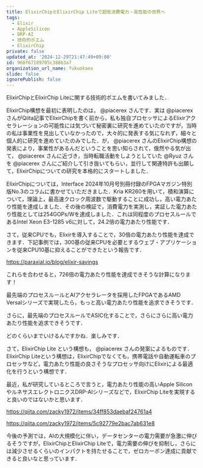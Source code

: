 ```yaml
---
title: ElixirChipとElixirChip Liteで超低消費電力・高性能の世界へ
tags:
  - Elixir
  - AppleSilicon
  - DRP-AI
  - 技術的ポエム
  - ElixirChip
private: false
updated_at: '2024-12-29T21:47:49+09:00'
id: 960f67189705c388b3a7
organization_url_name: fukuokaex
slide: false
ignorePublish: false
---
```

ElixirChipとElixirChip Liteに関する技術的ポエムを書いてみました．

ElixirChip構想を最初に表明したのは， @piacerex さんです．実は @piacerex さんがQiita記事でElixirChipを書く前から，私も独自プロセッサによるElixirアクセラレーションの可能性には気づいて秘密裏に研究を進めていたのですが，当時の私は事業性を見出していなかったので，大々的に発表する気になれず，細々と個人的に研究を進めていたのみでした．が， @piacerex さんのElixirChip構想の発表により，事業性があるんだということを思い知らされて，俄然やる気が出て， @piacerex さんに近づき，当時転職活動をしようとしていた @Ryuz さんを @piacerex さんにご紹介して引き抜いてもらい，並行して関連特許も出願して，ElixirChipについての研究を本格的にスタートしました．

ElixirChipについては，Interface 2024年10月号別冊付録のFPGAマガジン特別版No.3のコラムに書かせていただきました．Kria KR260を用いて，積和演算について，理論上，最高速クロック周波数で駆動することに成功し，高い電力あたり性能を達成しました．その後の検証で，消費電力を実測し，実証した電力あたり性能としては254GOPs/Wを達成しました．これは同程度のプロセスルールであるIntel Xeon E3-1285 v6に対して，24.2倍の電力あたり性能です．

さて，従来CPUでも，Elixirを導入することで，30倍の電力あたり性能を達成できます．下記事例では，300基の従来CPUを必要とするウェブ・アプリケーションを従来CPU10基に抑えることができたという報告です．

https://paraxial.io/blog/elixir-savings

これらを合わせると，726倍の電力あたり性能を達成できそうな計算になります！

最先端のプロセスルールとAIアクセラレータを採用したFPGAであるAMD Versalシリーズで実現したら，もっと高い電力あたり性能を追求できそうです．

さらに，最先端のプロセスルールでASIC化することで，さらにさらに高い電力あたり性能を追求できそうです．

どのくらいまでいけるんですかね．楽しみです．

さて，ElixirChip Lite という構想も， @piacerex さんの発案によるものです．ElixirChip Liteという構想は，ElixirChipでなくても，携帯電話や自動運転車のプロセッサなど，電力あたり性能の良さそうなプロセッサ向けにElixirによる最適化を行うという構想です．

最近，私が研究しているところで言うと，電力あたり性能の高いApple SiliconやルネサスエレクトロニクスDRP-AIシリーズなどで，ElixirChip Liteを実現すると良いのではないかと思います．

https://qiita.com/zacky1972/items/34ff853daebaf24761a4

https://qiita.com/zacky1972/items/5c92779e2bac7ab631e8

今後の予測では，AIの大規模化に伴い，データセンターの電力需要が急激に伸びるそうですが，ElixirChipとElixirChip Liteで，電力需要の伸びを抑制し，さらには減少させるくらいのインパクトを持たせることで，ゼロカーボン達成に貢献できると良いなと思っています．
